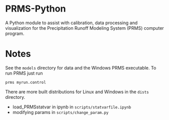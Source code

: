 # PRMS-Python
A Python module to assist with calibration, data processing and visualization for the Precipitation Runoff Modeling System (PRMS) computer program. 

# Notes

See the `models` directory for data and the Windows PRMS executable. To run PRMS just run

```
prms myrun.control
```

There are more built distributions for Linux and Windows in the `dists` directory.

* load_PRMSstatvar in ipynb in `scripts/statvarfile.ipynb`
* modifying params in `scripts/change_param.py`
